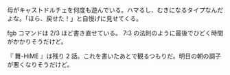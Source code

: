 母がキャストドルチェを何度も遊んでいる。ハマるし、むきになるタイプなんだよな。「ほら、戻せた！」と自慢げに見せてくる。

fgb コマンドは 2/3 ほど書き直せている。 7:3 の法則のように最後でひどく時間がかかりそうだけど。

『 舞-HiME 』は残り 2 話。これを書いたあとで観るつもりだ。明日の朝の調子が悪くなりそうだけど。
